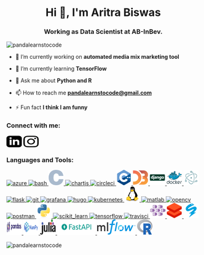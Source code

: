 <h1 align="center">Hi 👋, I'm Aritra Biswas</h1>
<h3 align="center">Working as Data Scientist at AB-InBev.</h3>

<p align="left"> <img src="https://komarev.com/ghpvc/?username=pandalearnstocode&label=Profile%20views&color=0e75b6&style=flat" alt="pandalearnstocode" /> </p>

- 🔭 I’m currently working on **automated media mix marketing tool**

- 🌱 I’m currently learning **TensorFlow**

- 💬 Ask me about **Python and R**

- 📫 How to reach me **pandalearnstocode@gmail.com**

- ⚡ Fun fact **I think I am funny**

<h3 align="left">Connect with me:</h3>
<p align="left">
<a href="https://linkedin.com/in/pandalearnstocode" target="blank"><img align="center" src="linkedin.svg" alt="pandalearnstocode" height="30" width="40" /></a>
<a href="https://instagram.com/pdlearns2code" target="blank"><img align="center" src="instagram.svg" alt="pdlearns2code" height="30" width="40" /></a>
</p>

<h3 align="left">Languages and Tools:</h3>

<p align="left"> <a href="https://azure.microsoft.com/en-in/" target="_blank"> <img src="https://www.vectorlogo.zone/logos/microsoft_azure/microsoft_azure-icon.svg" alt="azure" width="40" height="40"/> </a> <a href="https://www.gnu.org/software/bash/" target="_blank"> <img src="https://www.vectorlogo.zone/logos/gnu_bash/gnu_bash-icon.svg" alt="bash" width="40" height="40"/> </a> <a href="https://www.cprogramming.com/" target="_blank"> <img src="https://raw.githubusercontent.com/devicons/devicon/master/icons/c/c-original.svg" alt="c" width="40" height="40"/> </a> <a href="https://www.chartjs.org" target="_blank"> <img src="https://www.chartjs.org/media/logo-title.svg" alt="chartjs" width="40" height="40"/> </a> <a href="https://circleci.com" target="_blank"> <img src="https://www.vectorlogo.zone/logos/circleci/circleci-icon.svg" alt="circleci" width="40" height="40"/> </a> <a href="https://www.w3schools.com/cpp/" target="_blank"> <img src="https://raw.githubusercontent.com/devicons/devicon/master/icons/cplusplus/cplusplus-original.svg" alt="cplusplus" width="40" height="40"/> </a> <a href="https://d3js.org/" target="_blank"> <img src="https://raw.githubusercontent.com/devicons/devicon/master/icons/d3js/d3js-original.svg" alt="d3js" width="40" height="40"/> </a> <a href="https://www.djangoproject.com/" target="_blank"> <img src="https://raw.githubusercontent.com/devicons/devicon/master/icons/django/django-original.svg" alt="django" width="40" height="40"/> </a> <a href="https://www.docker.com/" target="_blank"> <img src="https://raw.githubusercontent.com/devicons/devicon/master/icons/docker/docker-original-wordmark.svg" alt="docker" width="40" height="40"/> </a> <a href="https://www.electronjs.org" target="_blank"> <img src="https://raw.githubusercontent.com/devicons/devicon/master/icons/electron/electron-original.svg" alt="electron" width="40" height="40"/> </a> <a href="https://flask.palletsprojects.com/" target="_blank"> <img src="https://www.vectorlogo.zone/logos/pocoo_flask/pocoo_flask-icon.svg" alt="flask" width="40" height="40"/> </a> <a href="https://git-scm.com/" target="_blank"> <img src="https://www.vectorlogo.zone/logos/git-scm/git-scm-icon.svg" alt="git" width="40" height="40"/> </a> <a href="https://grafana.com" target="_blank"> <img src="https://www.vectorlogo.zone/logos/grafana/grafana-icon.svg" alt="grafana" width="40" height="40"/> </a> <a href="https://gohugo.io/" target="_blank"> <img src="https://api.iconify.design/logos-hugo.svg" alt="hugo" width="40" height="40"/> </a> <a href="https://kubernetes.io" target="_blank"> <img src="https://www.vectorlogo.zone/logos/kubernetes/kubernetes-icon.svg" alt="kubernetes" width="40" height="40"/> </a> <a href="https://www.linux.org/" target="_blank"> <img src="https://raw.githubusercontent.com/devicons/devicon/master/icons/linux/linux-original.svg" alt="linux" width="40" height="40"/> </a> <a href="https://www.mathworks.com/" target="_blank"> <img src="https://raw.githubusercontent.com/simple-icons/simple-icons/master/icons/mathworks.svg" alt="matlab" width="40" height="40"/> </a> <a href="https://opencv.org/" target="_blank"> <img src="https://www.vectorlogo.zone/logos/opencv/opencv-icon.svg" alt="opencv" width="40" height="40"/> </a> <a href="https://postman.com" target="_blank"> <img src="https://www.vectorlogo.zone/logos/getpostman/getpostman-icon.svg" alt="postman" width="40" height="40"/> </a> <a href="https://www.python.org" target="_blank"> <img src="https://raw.githubusercontent.com/devicons/devicon/master/icons/python/python-original.svg" alt="python" width="40" height="40"/> </a> <a href="https://scikit-learn.org/" target="_blank"> <img src="https://upload.wikimedia.org/wikipedia/commons/0/05/Scikit_learn_logo_small.svg" alt="scikit_learn" width="40" height="40"/> </a> <a href="https://www.tensorflow.org" target="_blank"> <img src="https://www.vectorlogo.zone/logos/tensorflow/tensorflow-icon.svg" alt="tensorflow" width="40" height="40"/> </a> <a href="https://travis-ci.org" target="_blank"> <img src="https://www.vectorlogo.zone/logos/travis-ci/travis-ci-icon.svg" alt="travisci" width="40" height="40"/> </a> <a href="https://azure.microsoft.com/en-in/services/kubernetes-service/" target="_blank"> <img src="aks.svg" alt="aks" width="40" height="40"/> </a> <a href="https://databricks.com/" target="_blank"> <img src="databricks-icon.svg" alt="databricks" width="40" height="40"/> </a> <a href="http://numba.pydata.org/" target="_blank"> <img src="numba-blue-icon-rgb.svg" alt="numba" width="40" height="40"/> </a> <a href="https://pandas.pydata.org/" target="_blank"> <img src="Pandas_logo.svg" alt="pandas" width="40" height="40"/> </a> <a href="https://numpy.org/" target="_blank"> <img src="NumPy_logo_2020.svg" alt="numpy" width="40" height="40"/> </a> <a href="https://julialang.org/" target="_blank"> <img src="julia.svg" alt="julia" width="40" height="40"/> </a><a href="https://fastapi.tiangolo.com/" target="_blank"> <img src="fastapi.png" alt="FastAPI" width="100" height="40"/> </a></a><a href="https://mlflow.org/" target="_blank"> <img src="MLflow-Logo.svg" alt="MLflow" width="100" height="40"/> </a><a href="https://cran.r-project.org/" target="_blank"> <img src="R_logo.svg" alt="R" width="40" height="40"/> </a> </p>

<p><img align="center" src="https://github-readme-streak-stats.herokuapp.com/?user=pandalearnstocode&" alt="pandalearnstocode" /></p>

